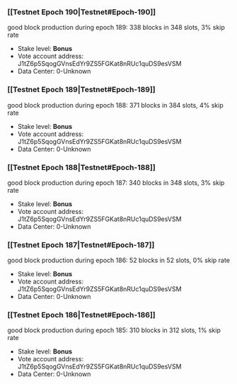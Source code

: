 ### [[Testnet Epoch 190|Testnet#Epoch-190]]
good block production during epoch 189: 338 blocks in 348 slots, 3% skip rate
* Stake level: **Bonus** 
* Vote account address: J1tZ6p5SqogGVnsEdYr9ZS5FGKat8nRUc1quDS9esVSM
* Data Center: 0-Unknown
### [[Testnet Epoch 189|Testnet#Epoch-189]]
good block production during epoch 188: 371 blocks in 384 slots, 4% skip rate
* Stake level: **Bonus** 
* Vote account address: J1tZ6p5SqogGVnsEdYr9ZS5FGKat8nRUc1quDS9esVSM
* Data Center: 0-Unknown
### [[Testnet Epoch 188|Testnet#Epoch-188]]
good block production during epoch 187: 340 blocks in 348 slots, 3% skip rate
* Stake level: **Bonus** 
* Vote account address: J1tZ6p5SqogGVnsEdYr9ZS5FGKat8nRUc1quDS9esVSM
* Data Center: 0-Unknown
### [[Testnet Epoch 187|Testnet#Epoch-187]]
good block production during epoch 186: 52 blocks in 52 slots, 0% skip rate
* Stake level: **Bonus** 
* Vote account address: J1tZ6p5SqogGVnsEdYr9ZS5FGKat8nRUc1quDS9esVSM
* Data Center: 0-Unknown
### [[Testnet Epoch 186|Testnet#Epoch-186]]
good block production during epoch 185: 310 blocks in 312 slots, 1% skip rate
* Stake level: **Bonus** 
* Vote account address: J1tZ6p5SqogGVnsEdYr9ZS5FGKat8nRUc1quDS9esVSM
* Data Center: 0-Unknown